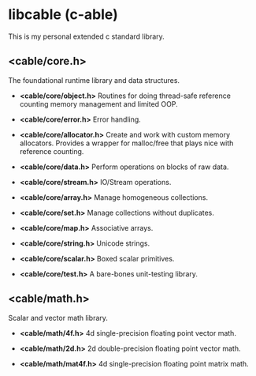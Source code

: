 # libcable (c-able)

This is my personal extended c standard library.

## <cable/core.h>

The foundational runtime library and data structures.

* **<cable/core/object.h>**
Routines for doing thread-safe reference counting memory management and limited OOP.

* **<cable/core/error.h>**
Error handling.

* **<cable/core/allocator.h>**
Create and work with custom memory allocators.
Provides a wrapper for malloc/free that plays nice with reference counting.

* **<cable/core/data.h>**
Perform operations on blocks of raw data.

* **<cable/core/stream.h>**
IO/Stream operations.

* **<cable/core/array.h>**
Manage homogeneous collections.

* **<cable/core/set.h>**
Manage collections without duplicates.

* **<cable/core/map.h>**
Associative arrays.

* **<cable/core/string.h>**
Unicode strings.

* **<cable/core/scalar.h>**
Boxed scalar primitives.

* **<cable/core/test.h>**
A bare-bones unit-testing library.

## <cable/math.h>
Scalar and vector math library.

* **<cable/math/4f.h>**
4d single-precision floating point vector math.

* **<cable/math/2d.h>**
2d double-precision floating point vector math.

* **<cable/math/mat4f.h>**
4d single-precision floating point matrix math.


